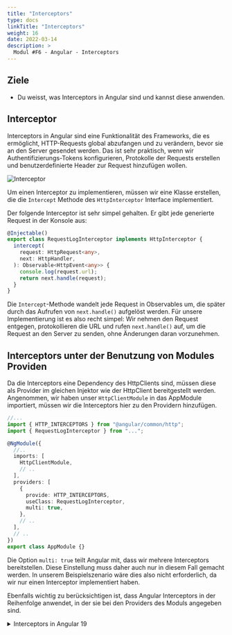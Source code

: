 ```yaml
---
title: "Interceptors"
type: docs
linkTitle: "Interceptors"
weight: 16
date: 2022-03-14
description: >
  Modul #F6 - Angular - Interceptors
---
```


## Ziele

- Du weisst, was Interceptors in Angular sind und kannst diese anwenden.

## Interceptor

Interceptors in Angular sind eine Funktionalität des Frameworks, die es ermöglicht, HTTP-Requests global abzufangen und zu verändern, bevor sie an den Server gesendet werden.
Das ist sehr praktisch, wenn wir Authentifizierungs-Tokens konfigurieren, Protokolle der Requests erstellen und benutzerdefinierte Header zur Request hinzufügen wollen.

![Interceptor](../images/interceptor.png)

Um einen Interceptor zu implementieren, müssen wir eine Klasse erstellen, die die `Intercept` Methode des `HttpInterceptor` Interface implementiert.

Der folgende Interceptor ist sehr simpel gehalten. Er gibt jede generierte Request in der Konsole aus:

```typescript
@Injectable()
export class RequestLogInterceptor implements HttpInterceptor {
  intercept(
    request: HttpRequest<any>,
    next: HttpHandler,
  ): Observable<HttpEvent<any>> {
    console.log(request.url);
    return next.handle(request);
  }
}
```

Die `Intercept`-Methode wandelt jede Request in Observables um, die später durch das Aufrufen von `next.handle()` aufgelöst werden.
Für unsere Implementierung ist es also recht simpel: Wir nehmen den Request entgegen, protokollieren die URL und rufen `next.handle()` auf, um die Request an den Server zu senden, ohne Änderungen daran vorzunehmen.

## Interceptors unter der Benutzung von Modules Providen

Da die Interceptors eine Dependency des HttpClients sind, müssen diese als Provider im gleichen Injektor wie der HttpClient bereitgestellt werden.
Angenommen, wir haben unser `HttpClientModule` in das AppModule importiert, müssen wir die Interceptors hier zu den Providern hinzufügen.

```typescript
//...
import { HTTP_INTERCEPTORS } from "@angular/common/http";
import { RequestLogInterceptor } from "...";

@NgModule({
  //..
  imports: [
    HttpClientModule,
    // ..
  ],
  providers: [
    {
      provide: HTTP_INTERCEPTORS,
      useClass: RequestLogInterceptor,
      multi: true,
    },
    // ..
  ],
  // ..
})
export class AppModule {}
```

Die Option `multi: true` teilt Angular mit, dass wir mehrere Interceptors bereitstellen. Diese Einstellung muss daher auch nur in diesem Fall gemacht werden.
In unserem Beispielszenario wäre dies also nicht erforderlich, da wir nur einen Interceptor implementiert haben.

Ebenfalls wichtig zu berücksichtigen ist, dass Angular Interceptors in der Reihenfolge anwendet, in der sie bei den Providers des Moduls angegeben sind.

<details>
<summary>Interceptors in Angular 19</summary>

Angular 17 brachte auch bei den Interceptors einige Änderungen mit sich. Da nun ja nicht mehr standardmässig mit `modules` gearbeitet wird, müssen sie anders angegeben werden.
Das wird jetzt von der `app.config.ts` übernommen.

In der `app.config.ts` muss man nun den `provideHttpClient(withInterceptors([AuthInterceptor]))`-Teil angeben. in den eckigen klammern von `withInterceptors` gibt man die definierten Konstanten an.

```ts
import { ApplicationConfig } from "@angular/core";
import { provideRouter } from "@angular/router";

import { routes } from "./app.routes";
import { provideHttpClient, withInterceptors } from "@angular/common/http";
import { AuthInterceptor } from "./interceptors/auth.interceptor";

export const appConfig: ApplicationConfig = {
  providers: [
    provideRouter(routes),
    provideHttpClient(withInterceptors([AuthInterceptor])),
  ],
};
```

Zudem ist der Interceptor keine `class` mehr, welche mit `implements` implementiert wird. Er ist nun einfach eine Konstante mit dem Typ eines Interceptors. Ansonsten funktioniert alles gleich wie zuvor.

```ts
import {
  HttpRequest,
  HttpEvent,
  HttpInterceptorFn,
  HttpHandlerFn,
} from "@angular/common/http";
import { Observable } from "rxjs";

export const AuthInterceptor: HttpInterceptorFn = (
  req: HttpRequest<any>,
  next: HttpHandlerFn,
): Observable<HttpEvent<any>> => {
  console.log(request.url);
  return next.handle(request);
};
```

Beispiel für eine Authentifizierung in der das Passwort und der Benutzer, welche mit Base64 verschlüsselt wurden (`btoa`), im Header versendet werden. Das jedoch nur, wenn es keine `GET`-Request ist.

```ts
import {
  HttpRequest,
  HttpEvent,
  HttpInterceptorFn,
  HttpHandlerFn,
} from "@angular/common/http";
import { Observable } from "rxjs";

export const AuthInterceptor: HttpInterceptorFn = (
  req: HttpRequest<any>,
  next: HttpHandlerFn,
): Observable<HttpEvent<any>> => {
  if (req.method !== "GET") {
    const authRequest = req.clone({
      setHeaders: {
        "Content-Type": "application/json",
        Authorization: "Basic " + btoa("admin:admin"),
      },
    });
    return next(authRequest);
  }
  return next(req);
};
```

</details>
